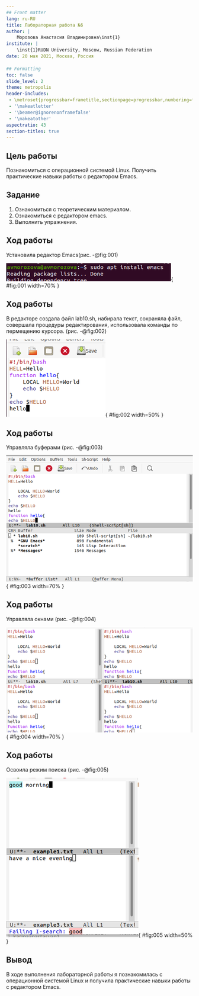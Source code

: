 ```yaml
---
## Front matter
lang: ru-RU
title: Лабораторная работа №6
author: |
	Морозова Анастасия Владимировна\inst{1}
institute: |
	\inst{1}RUDN University, Moscow, Russian Federation
date: 20 мая 2021, Москва, Россия

## Formatting
toc: false
slide_level: 2
theme: metropolis
header-includes: 
 - \metroset{progressbar=frametitle,sectionpage=progressbar,numbering=fraction}
 - '\makeatletter'
 - '\beamer@ignorenonframefalse'
 - '\makeatother'
aspectratio: 43
section-titles: true
---
```


## Цель работы

Познакомиться с операционной системой Linux. Получить практические навыки работы с редактором Emacs.

## Задание

1. Ознакомиться с теоретическим материалом.
2. Ознакомиться с редактором emacs.
3. Выполнить упражнения.

## Ход работы

Установила редактор Emacs(рис. -@fig:001)

![Установка редактора](image10/2.png){ #fig:001 width=70% }

## Ход работы

В редакторе создала файл lab10.sh, набирала текст, сохраняла файл, совершала процедуры редактирования, использовала команды по пермещению курсора. (рис. -@fig:002)

![Набор текста](image10/5.png){ #fig:002 width=50% }

## Ход работы

Управляла буферами (рис. -@fig:003)

![Список активных буферов](image10/18.png){ #fig:003 width=70% }

## Ход работы

Управляла окнами (рис. -@fig:004)

![Разделение фрейма](image10/25.png){ #fig:004 width=70% }

## Ход работы

Освоила режим поиска (рис. -@fig:005)

![Поиск слова](image10/29.png){ #fig:005 width=50% }

## Вывод

В ходе выполнения лабораторной работы я познакомилась с операционной системой Linux и получила практические навыки работы с редактором Emacs.

